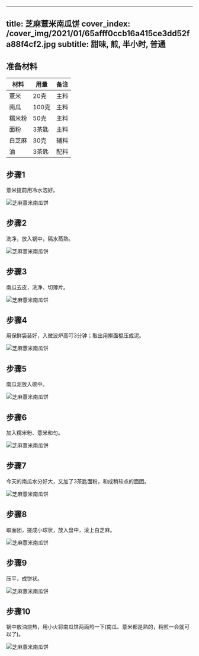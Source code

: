 
---
title: 芝麻薏米南瓜饼
cover_index: /cover_img/2021/01/65afff0ccb16a415ce3dd52fa88f4cf2.jpg
subtitle: 甜味, 煎, 半小时, 普通
---

## 准备材料

| 材料     | 用量 | 备注|
| ------- | ----- | --- |
| 薏米 | 20克| 主料 |
| 南瓜 | 100克| 主料 |
| 糯米粉 | 50克| 主料 |
| 面粉 | 3茶匙| 主料 |
| 白芝麻 | 30克| 辅料 |
| 油 | 3茶匙| 配料 |

## 步骤1

薏米提前用冷水泡好。

![芝麻薏米南瓜饼](https://i8.meishichina.com/attachment/recipe/201010/201010111133019.jpg?x-oss-process=style/p320) 

## 步骤2

洗净，放入锅中，隔水蒸熟。

![芝麻薏米南瓜饼](https://i8.meishichina.com/attachment/recipe/201010/201010111133347.jpg?x-oss-process=style/p320) 

## 步骤3

南瓜去皮，洗净、切薄片。

![芝麻薏米南瓜饼](https://i8.meishichina.com/attachment/recipe/201010/201010111134269.jpg?x-oss-process=style/p320) 

## 步骤4

用保鲜袋装好，入微波炉高叮3分钟；取出用擀面棍压成泥。

![芝麻薏米南瓜饼](https://i8.meishichina.com/attachment/recipe/201010/201010111134489.jpg?x-oss-process=style/p320) 

## 步骤5

南瓜泥放入碗中。

![芝麻薏米南瓜饼](https://i8.meishichina.com/attachment/recipe/201010/201010111135208.jpg?x-oss-process=style/p320) 

## 步骤6

加入糯米粉、薏米和匀。

![芝麻薏米南瓜饼](https://i8.meishichina.com/attachment/recipe/201010/201010111135543.jpg?x-oss-process=style/p320) 

## 步骤7

今天的南瓜水分好大，又加了3茶匙面粉，和成稍软点的面团。

![芝麻薏米南瓜饼](https://i8.meishichina.com/attachment/recipe/201010/201010111136253.jpg?x-oss-process=style/p320) 

## 步骤8

取面团，搓成小球状，放入盘中，滚上白芝麻。

![芝麻薏米南瓜饼](https://i8.meishichina.com/attachment/recipe/201010/201010111136533.jpg?x-oss-process=style/p320) 

## 步骤9

压平，成饼状。

![芝麻薏米南瓜饼](https://i8.meishichina.com/attachment/recipe/201010/201010111137275.jpg?x-oss-process=style/p320) 

## 步骤10

锅中放油烧热，用小火将南瓜饼两面煎一下(南瓜、薏米都是熟的，稍煎一会就可以了)。

![芝麻薏米南瓜饼](https://i8.meishichina.com/attachment/recipe/201010/201010111137583.jpg?x-oss-process=style/p320) 

